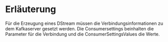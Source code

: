 # Erläuterung

Für die Erzeugung eines DStream müssen die Verbindungsinformationen
zu dem Kafkaserver gesetzt werden. Die Consumersettings beinhalten
die Parameter für die Verbindung und die ConsumerSettingsValues die Werte.